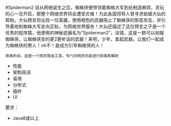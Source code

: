 #Spiderman2
自从网络诞生之后，蜘蛛侠便带领着蜘蛛大军到处制造麻烦，贪玩的心一旦开启，那整个网络世界将会遭受灾难！为此各国领导人曾寻求蛤蟆大仙的帮助，大仙预言将出现一位英雄，使用橙色的武器阻止了蜘蛛侠的邪恶攻击，并引导着他和蜘蛛大军走向正轨，为网络世界服务！大仙还描述了这位预言之子是一个优秀的程序猿，他使用的神秘武器名为“Spiderman2”，没错，这是一款可以驯服蜘蛛侠，让蜘蛛侠变的更2更听话的武器！来吧，少年，拿起武器，让我们一起成为蜘蛛侠的男人！oh不！是成为引导蜘蛛侠的人！
```
简单的说，这是一个网页爬虫工具，专门对网页内容进行抓取和解析
```
- 性能
- 架构简洁
- 易用
- 分布式
- 插件
- UI

要求：
- Java8或以上